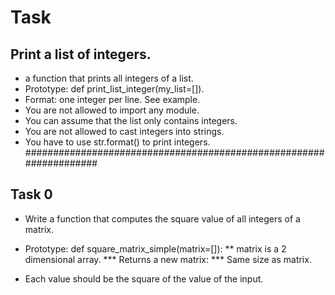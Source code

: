# Task
## Print a list of integers.
* a function that prints all integers of a list.
* Prototype: def print_list_integer(my_list=[]).
* Format: one integer per line. See example.
* You are not allowed to import any module.
* You can assume that the list only contains integers.
* You are not allowed to cast integers into strings.
* You have to use str.format() to print integers.
###################################################################
## Task 0
* Write a function that computes the square value of all integers of a matrix.

* Prototype: def square_matrix_simple(matrix=[]):
** matrix is a 2 dimensional array.
*** Returns a new matrix:
*** Same size as matrix.
* Each value should be the square of the value of the input.